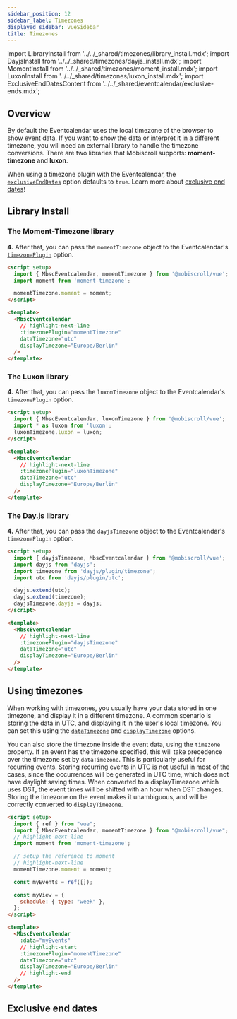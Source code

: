 ```yaml
---
sidebar_position: 12
sidebar_label: Timezones
displayed_sidebar: vueSidebar
title: Timezones
---
```


import LibraryInstall from '../../_shared/timezones/library_install.mdx';
import DayjsInstall from '../../_shared/timezones/dayjs_install.mdx';
import MomentInstall from '../../_shared/timezones/moment_install.mdx';
import LuxonInstall from '../../_shared/timezones/luxon_install.mdx';
import ExclusiveEndDatesContent from '../../_shared/eventcalendar/exclusive-ends.mdx';

## Overview

By default the Eventcalendar uses the local timezone of the browser to show event data. If you want to show the data or interpret it in a different timezone, you will need an external library to handle the timezone conversions. There are two libraries that Mobiscroll supports: **moment-timezone** and **luxon**.

When using a timezone plugin with the Eventcalendar, the [`exclusiveEndDates`](api#opt-exclusiveEndDates) option defaults to `true`. Learn more about [exclusive end dates](#exclusive-end-dates)!

## Library Install

<LibraryInstall />

### The Moment-Timezone library

<MomentInstall framework="vue" />

**4.** After that, you can pass the `momentTimezone` object to the Eventcalendar's [`timezonePlugin`](./api#opt-timezonePlugin) option.

```html
<script setup>
  import { MbscEventcalendar, momentTimezone } from '@mobiscroll/vue';
  import moment from 'moment-timezone';

  momentTimezone.moment = moment;
</script>

<template>
  <MbscEventcalendar
    // highlight-next-line
    :timezonePlugin="momentTimezone"
    dataTimezone="utc"
    displayTimezone="Europe/Berlin"
  />
</template>
```

### The Luxon library

<LuxonInstall framework="vue" />

**4.** After that, you can pass the `luxonTimezone` object to the Eventcalendar's `timezonePlugin` option.

```html
<script setup>
  import { MbscEventcalendar, luxonTimezone } from '@mobiscroll/vue';
  import * as luxon from 'luxon';
  luxonTimezone.luxon = luxon;
</script>

<template>
  <MbscEventcalendar
    // highlight-next-line
    :timezonePlugin="luxonTimezone"
    dataTimezone="utc"
    displayTimezone="Europe/Berlin"
  />
</template>
```

### The Day.js library

<DayjsInstall framework="vue" />

**4.** After that, you can pass the `dayjsTimezone` object to the Eventcalendar's `timezonePlugin` option.

```html
<script setup>
  import { dayjsTimezone, MbscEventcalendar } from '@mobiscroll/vue';
  import dayjs from 'dayjs';
  import timezone from 'dayjs/plugin/timezone';
  import utc from 'dayjs/plugin/utc';

  dayjs.extend(utc);
  dayjs.extend(timezone);
  dayjsTimezone.dayjs = dayjs;
</script>

<template>
  <MbscEventcalendar
    // highlight-next-line
    :timezonePlugin="dayjsTimezone"
    dataTimezone="utc"
    displayTimezone="Europe/Berlin"
  />
</template>
```

## Using timezones

When working with timezones, you usually have your data stored in one timezone, and display it in a different timezone. A common scenario is storing the data in UTC, and displaying it in the user's local timezone. You can set this using the [`dataTimezone`](api#opt-dataTimezone) and [`displayTimezone`](api#opt-displayTimezone) options.

You can also store the timezone inside the event data, using the `timezone` property. If an event has the timezone specified, this will take precedence over the timezone set by `dataTimezone`. This is particularly useful for recurring events. Storing recurring events in UTC is not useful in most of the cases, since the occurrences will be generated in UTC time, which does not have daylight saving times. When converted to a displayTimezone which uses DST, the event times will be shifted with an hour when DST changes. Storing the timezone on the event makes it unambiguous, and will be correctly converted to `displayTimezone`.

```html title="Example"
<script setup>
  import { ref } from "vue";
  import { MbscEventcalendar, momentTimezone } from "@mobiscroll/vue";
  // highlight-next-line
  import moment from 'moment-timezone';

  // setup the reference to moment
  // highlight-next-line
  momentTimezone.moment = moment;

  const myEvents = ref([]);

  const myView = {
    schedule: { type: "week" },
  };
</script>

<template>
  <MbscEventcalendar
    :data="myEvents"
    // highlight-start
    :timezonePlugin="momentTimezone"
    dataTimezone="utc"
    displayTimezone="Europe/Berlin"
    // highlight-end
  />
</template>
```

## Exclusive end dates

<ExclusiveEndDatesContent />